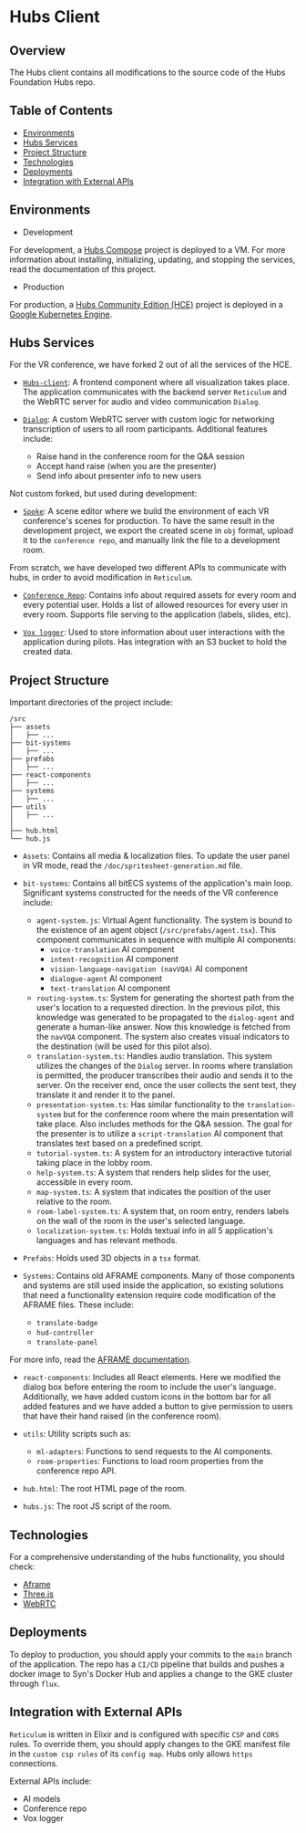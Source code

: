 # Hubs Client

## Overview

The Hubs client contains all modifications to the source code of the Hubs Foundation Hubs repo.

## Table of Contents

- [Environments](#environments)
- [Hubs Services](#hubs-services)
- [Project Structure](#project-structure)
- [Technologies](#technologies)
- [Deployments](#deployments)
- [Integration with External APIs](#integration-with-external-apis)

## Environments

- Development

For development, a [Hubs Compose](https://github.com/Hubs-Foundation/hubs-compose.git) project is deployed to a VM. For more information about installing, initializing, updating, and stopping the services, read the documentation of this project.

- Production

For production, a [Hubs Community Edition (HCE)](https://github.com/Hubs-Foundation/hubs-cloud/tree/master/community-edition) project is deployed in a [Google Kubernetes Engine](https://git.synelixis.com/voxreality/gke-vr-conference).

## Hubs Services

For the VR conference, we have forked 2 out of all the services of the HCE.

- [`Hubs-client`](https://github.com/kontopoulosdm/hubs): A frontend component where all visualization takes place. The application communicates with the backend server `Reticulum` and the WebRTC server for audio and video communication `Dialog`.

- [`Dialog`](https://github.com/kontopoulosdm/dialog): A custom WebRTC server with custom logic for networking transcription of users to all room participants. Additional features include:
  - Raise hand in the conference room for the Q&A session
  - Accept hand raise (when you are the presenter)
  - Send info about presenter info to new users

Not custom forked, but used during development:

- [`Spoke`](https://github.com/Hubs-Foundation/Spoke): A scene editor where we build the environment of each VR conference's scenes for production. To have the same result in the development project, we export the created scene in `obj` format, upload it to the `conference repo`, and manually link the file to a development room.

From scratch, we have developed two different APIs to communicate with hubs, in order to avoid modification in `Reticulum`.

- [`Conference Repo`](https://git.synelixis.com/voxreality/conference-repo): Contains info about required assets for every room and every potential user. Holds a list of allowed resources for every user in every room. Supports file serving to the application (labels, slides, etc).

- [`Vox logger`](https://git.synelixis.com/voxreality/vox-logger): Used to store information about user interactions with the application during pilots. Has integration with an S3 bucket to hold the created data.

## Project Structure

Important directories of the project include:

```
/src
├── assets
│   ├── ...
├── bit-systems
│   ├── ...
├── prefabs
│   ├── ...
├── react-components
│   ├── ...
├── systems
│   ├── ...
├── utils
│   ├── ...
│
├── hub.html
└── hub.js
```

- `Assets`: Contains all media & localization files. To update the user panel in VR mode, read the `/doc/spritesheet-generation.md` file.

- `bit-systems`: Contains all bitECS systems of the application's main loop. Significant systems constructed for the needs of the VR conference include:

  - `agent-system.js`: Virtual Agent functionality. The system is bound to the existence of an agent object (`/src/prefabs/agent.tsx`). This component communicates in sequence with multiple AI components:
    - `voice-translation` AI component
    - `intent-recognition` AI component
    - `vision-language-navigation (navVQA)` AI component
    - `dialogue-agent` AI component
    - `text-translation` AI component
  - `routing-system.ts`: System for generating the shortest path from the user's location to a requested direction. In the previous pilot, this knowledge was generated to be propagated to the `dialog-agent` and generate a human-like answer. Now this knowledge is fetched from the `navVQA` component. The system also creates visual indicators to the destination (will be used for this pilot also).
  - `translation-system.ts`: Handles audio translation. This system utilizes the changes of the `Dialog` server. In rooms where translation is permitted, the producer transcribes their audio and sends it to the server. On the receiver end, once the user collects the sent text, they translate it and render it to the panel.
  - `presentation-system.ts`: Has similar functionality to the `translation-system` but for the conference room where the main presentation will take place. Also includes methods for the Q&A session. The goal for the presenter is to utilize a `script-translation` AI component that translates text based on a predefined script.
  - `tutorial-system.ts`: A system for an introductory interactive tutorial taking place in the lobby room.
  - `help-system.ts`: A system that renders help slides for the user, accessible in every room.
  - `map-system.ts`: A system that indicates the position of the user relative to the room.
  - `room-label-system.ts`: A system that, on room entry, renders labels on the wall of the room in the user's selected language.
  - `localization-system.ts`: Holds textual info in all 5 application's languages and has relevant methods.

- `Prefabs`: Holds used 3D objects in a `tsx` format.
- `Systems`: Contains old AFRAME components. Many of those components and systems are still used inside the application, so existing solutions that need a functionality extension require code modification of the AFRAME files. These include:
  - `translate-badge`
  - `hud-controller`
  - `translate-panel`

For more info, read the [AFRAME documentation](https://aframe.io/docs/1.7.0/introduction/).

- `react-components`: Includes all React elements. Here we modified the dialog box before entering the room to include the user's language. Additionally, we have added custom icons in the bottom bar for all added features and we have added a button to give permission to users that have their hand raised (in the conference room).

- `utils`: Utility scripts such as:

  - `ml-adapters`: Functions to send requests to the AI components.
  - `room-properties`: Functions to load room properties from the conference repo API.

- `hub.html`: The root HTML page of the room.
- `hubs.js`: The root JS script of the room.

## Technologies

For a comprehensive understanding of the hubs functionality, you should check:

- [Aframe](https://aframe.io/)
- [Three.js](https://threejs.org/)
- [WebRTC](https://webrtc.org/)

## Deployments

To deploy to production, you should apply your commits to the `main` branch of the application. The repo has a `CI/CD` pipeline that builds and pushes a docker image to Syn's Docker Hub and applies a change to the GKE cluster through `flux`.

## Integration with External APIs

`Reticulum` is written in Elixir and is configured with specific `CSP` and `CORS` rules. To override them, you should apply changes to the GKE manifest file in the `custom csp rules` of its `config map`. Hubs only allows `https` connections.

External APIs include:

- AI models
- Conference repo
- Vox logger
